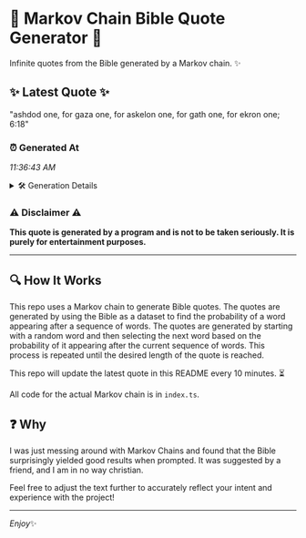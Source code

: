 # 📖 Markov Chain Bible Quote Generator 📖

Infinite quotes from the Bible generated by a Markov chain. ✨

## ✨ Latest Quote ✨
"ashdod one, for gaza one, for askelon one, for gath one, for ekron one; 6:18"

### ⏰ Generated At
*11:36:43 AM*

<details>
    <summary>🛠️ Generation Details</summary>
    <p>
        <strong>🌱 Seed:</strong> ashdod<br>
        <strong>🔄 Iterations:</strong> 14<br>
        <strong>📜 Context History:</strong><br>[ ashdod ]: one,<br>[ ashdod, one, ]: for<br>[ ashdod, one,, for ]: gaza<br>[ ashdod, one,, for, gaza ]: one,<br>[ ashdod, one,, for, gaza, one, ]: for<br>[ ashdod, one,, for, gaza, one,, for ]: askelon<br>[ one,, for, gaza, one,, for, askelon ]: one,<br>[ for, gaza, one,, for, askelon, one, ]: for<br>[ gaza, one,, for, askelon, one,, for ]: gath<br>[ one,, for, askelon, one,, for, gath ]: one,<br>[ for, askelon, one,, for, gath, one, ]: for<br>[ askelon, one,, for, gath, one,, for ]: ekron<br>[ one,, for, gath, one,, for, ekron ]: one;<br>[ for, gath, one,, for, ekron, one; ]: 6:18<br>
    </p>
</details>

### ⚠️ Disclaimer ⚠️
**This quote is generated by a program and is not to be taken seriously. It is purely for entertainment purposes.**

---

## 🔍 How It Works

This repo uses a Markov chain to generate Bible quotes. The quotes are generated by using the Bible as a dataset to find the probability of a word appearing after a sequence of words. The quotes are generated by starting with a random word and then selecting the next word based on the probability of it appearing after the current sequence of words. This process is repeated until the desired length of the quote is reached.

This repo will update the latest quote in this README every 10 minutes. ⏳

All code for the actual Markov chain is in `index.ts`.

## ❓ Why

I was just messing around with Markov Chains and found that the Bible surprisingly yielded good results when prompted. 
It was suggested by a friend, and I am in no way christian.

Feel free to adjust the text further to accurately reflect your intent and experience with the project!

---

*Enjoy*✨

